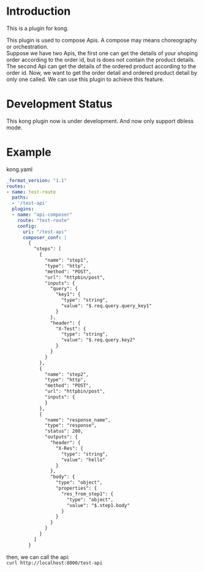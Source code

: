 # Introduction
This is a plugin for kong.  

This plugin is used to compose Apis. A compose may means choreography or orchestration.  
Suppose we have two Apis, the first one can get the details of your shoping order according to the order id, but is does not contain the product details. The second Api can get the details of the ordered product according to the order id. Now, we want to get the order detail and ordered product detail by only one called. We can use this plugin to achieve this feature. 

# Development Status
This kong plugin now is under development. And now only support dbless mode.

# Example
kong.yaml
```yaml
_format_version: "1.1"
routes:
- name: test-route
  paths:
  - '/test-api'
  plugins:
  - name: "api-composer"
    route: "test-route"
    config: 
      uri: "/test-api"
      composer_conf: |
        {
          "steps": [
            {
              "name": "step1",
              "type": "http",
              "method": "POST",
              "url": "httpbin/post",
              "inputs": {
                "query": {
                  "key1": {
                    "type": "string",
                    "value": "$.req.query.query_key1"
                  }
                },
                "header": {
                  "X-Test": {
                    "type": "string",
                    "value": "$.req.query.key2"
                  }
                }
              }
            },
            {
              "name": "step2",
              "type": "http",
              "method": "POST",
              "url": "httpbin/post",
              "inputs": {
              }
            },
            {
              "name": "response_name",
              "type": "response",
              "status": 200,
              "outputs": {
                "header": {
                  "X-Res": {
                    "type": "string",
                    "value": "hello"
                  }
                },
                "body": {
                  "type": "object",
                  "properties": {
                    "res_from_step1": {
                      "type": "object",
                      "value": "$.step1.body"
                    }
                  }
                }
              }
            }
          ]
        }
```

then, we can call the api:  
`` curl http://localhost:8000/test-api ``